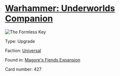 # [Warhammer: Underworlds Companion](https://guidokessels.github.io/wh-underworlds)

  

![The Formless Key](https://warhammerunderworlds.com/wp-content/uploads/sites/6/2018/03/427_ENG.png)



Type: Upgrade

Faction: [Universal](https://guidokessels.github.io/wh-underworlds/factions/universal.md)

Found in: [Magore's Fiends Expansion](https://guidokessels.github.io/wh-underworlds/locations/magores-fiends-expansion.md)

Card number: 427
